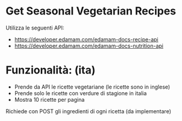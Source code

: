 # Get Seasonal Vegetarian Recipes

Utilizza le seguenti API: 
* https://developer.edamam.com/edamam-docs-recipe-api
* https://developer.edamam.com/edamam-docs-nutrition-api


# Funzionalità: (ita) 
* Prende da API le ricette vegetariane (le ricette sono in inglese)
* Prende solo le ricette con verdure di stagione in italia
* Mostra 10 ricette per pagina

Richiede con POST gli ingredienti di ogni ricetta (da implementare)
